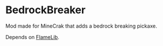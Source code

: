 # BedrockBreaker
Mod made for MineCrak that adds a bedrock breaking pickaxe.

Depends on [FlameLib](https://github.com/CursedFlames/CursedLib).
